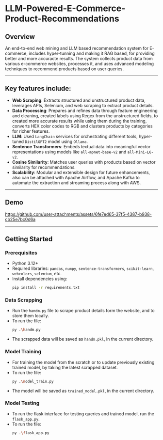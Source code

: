 # LLM-Powered-E-Commerce-Product-Recommendations

## Overview  
An end-to-end web mining and LLM based recommendation system for E-commerce, includes hyper-tunning and making it RAG based, for providing better and more accuracte results. The system collects product data from various e-commerce websites, processes it, and uses advanced modeling techniques to recommend products based on user queries.

---

## Key features include:  
- **Web Scraping**: Extracts structured and unstructured product data, leverages APIs, Selenium, and web scraping to extract product details.
- **Data Processing**: Prepares and refines data through feature engineering and cleaning, created labels using Regex from the unstructured fields, to created more accurate results while using them during the training, converts HEX color codes to RGB and clusters products by categories for richer features.
- **LLM**: Used `LangChain` services for orchestrating different tools, hyper-tuned `DistilGPT2` model using `Ollama`.
- **Sentence Transformers**: Embeds textual data into meaningful vector representations using models like `all-mpnet-base-v2` and `all-Mini-L6-v2`.  
- **Cosine Similarity**: Matches user queries with products based on vector similarity for recommendations.  
- **Scalability**: Modular and extensible design for future enhancements, also can be attached with Apache Airflow, and Apache Kafka to automate the extraction and streaming process along with AWS.

---

## Demo

https://github.com/user-attachments/assets/6fe7ed65-37f5-4387-b938-cb25e7bc0d6a



---

## Getting Started  

### Prerequisites  
- Python 3.12+  
- Required libraries: `pandas`, `numpy`, `sentence-transformers`, `scikit-learn`, `webcolors`, `selenium`, etc.  
- Install dependencies using:  
  ```bash
  pip install -r requirements.txt

### Data Scrapping
- Run the `handm.py` file to scrape product details form the website, and to store them locally.
- To run the file:
  ```bash
  py .\handm.py
- The scrapped data will be saved as `handm.pkl`, in the current directory.

### Model Training
- For training the model from the scratch or to update previously existing trained model, by taking the latest scrapped dataset.
- To run the file:
  ```bash
  py .\model_train.py
- The model will be saved as `trained_model.pkl`, in the current directory.

### Model Testing
- To run the flask interface for testing queries and trained model, run the `flask_app.py`.
- To run the file:
  ```bash
  py .\flask_app.py
